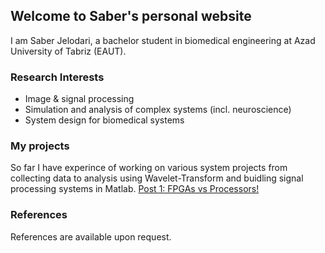 ## Welcome to Saber's personal website

I am Saber Jelodari, a bachelor student in biomedical engineering at Azad University of Tabriz (EAUT).

### Research Interests

* Image & signal processing
* Simulation and analysis of complex systems (incl. neuroscience)
* System design for biomedical systems

### My projects

So far I have experince of working on various system projects from collecting data to analysis using Wavelet-Transform and buidling signal processing systems in Matlab.
[Post 1: FPGAs vs Processors!](./posts/fpga-vs-processor.md)

### References

References are available upon request.


